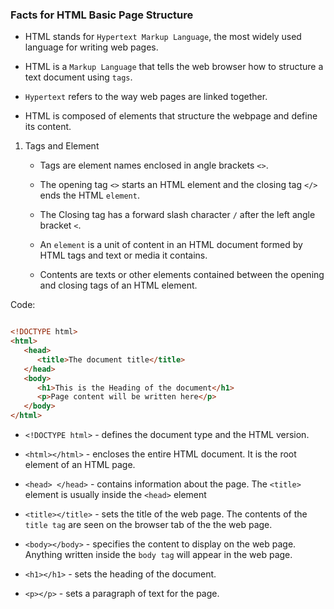 ### Facts for HTML Basic Page Structure

- HTML stands for `Hypertext Markup Language`, the most widely used language for writing web pages.

- HTML is a `Markup Language` that tells the web browser how to structure a text document using `tags`.

- `Hypertext` refers to the way web pages are linked together.

- HTML is composed of elements that structure the webpage and define its content.

1. Tags and Element

    - Tags are element names enclosed in angle brackets `<>`.

    - The opening tag `<>` starts an HTML element and the closing tag `</>` ends the HTML `element`.

    - The Closing tag has a forward slash character `/` after the left angle bracket `<`.

    - An `element` is a unit of content in an HTML document formed by HTML tags and text or media it contains.

    - Contents are texts or other elements contained between the opening and closing tags of an HTML element.

Code:
```html

<!DOCTYPE html>
<html>
   <head>
      <title>The document title</title>
   </head>
   <body>
      <h1>This is the Heading of the document</h1>
      <p>Page content will be written here</p>
   </body>
</html>

```

- `<!DOCTYPE html>` - defines the document type and the HTML version.

- `<html></html>` -  encloses the entire HTML document. It is the root element of an HTML page. 

- `<head> </head>` - contains information about the page. The `<title>` element is usually inside the `<head>` element

- `<title></title>` - sets the title of the web page. The contents of the `title tag` are seen on the browser tab of the the web page.

- `<body></body>` - specifies the content to display on the web page. Anything written inside the `body tag` will appear in the web page. 

- `<h1></h1>` - sets the heading of the document. 

- `<p></p>` - sets a paragraph of text for the page.
